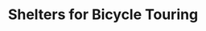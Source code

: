 ---
layout: post
category: learn
title: Shelters for Bicycle Touring
description: "At the end of the day during a long-distance bike touring adventure, you want to experience a nice restful sleep so that the next morning you will be ready to get back on the bike and head out into the world once again. For some people, a nice air-conditioned room in a hotel or motel holds the key to happiness. For others, the lure of the great outdoors beckons them to spend some time outside listening to the frogs' croak and the bugs' chatter. Morning is often accompanied by the sound of birds singing and roosters crowing."
h1_title: Shelters for Bicycle Touring
short_text: "At the end of the day during a long-distance bike touring adventure, you want to experience a nice restful sleep so that the next morning you will be ready to get back on the bike and head out into the world once again. For some people, a nice air-conditioned room in a hotel or motel holds the key to happiness. For others, the lure of the great outdoors beckons them to spend some time outside listening to the frogs' croak and the bugs' chatter. Morning is often accompanied by the sound of birds singing and roosters crowing."
img: "/images/learn/shelter/210406campingtentbd2x1.jpg"
#img_caption: 
isTopLevel: false
isSingleLevel: false
isArticle: true
datePublished: 2019-05-29 11:00:00 +0300
dateModified: 2022-07-18 11:00:00 +0300
#permalink: 
---